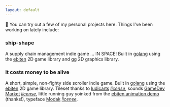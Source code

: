 ```yaml
---
layout: default
---
```


:wave: You can try out a few of my personal projects here. Things I've been working on lately include:

### ship-shape
A supply chain management indie game ... IN SPACE! Built in [golang](https://go.dev/) using the [ebiten](https://ebiten.org/) 2D game library and [gg](https://github.com/fogleman/gg) 2D graphics library.

### it costs money to be alive
A short, simple, non-fighty side scroller indie game. Built in [golang](https://go.dev/) using the [ebiten](https://ebiten.org/) 2D game library. Tileset thanks to [ludicarts](https://ludicarts.itch.io/) *[license](https://www.ludicarts.com/license-2/)*, sounds [GameDev Market](https://www.gamedevmarket.net/) *[license](https://static.gamedevmarket.net/terms-conditions/#pro-licence)*, little running guy yoinked from the [ebiten animation demo](https://ebiten.org/examples/animation.html) (thanks!), typeface [Modak](https://github.com/EkType/Modak) *[license](https://github.com/EkType/Modak/blob/master/OFL.txt)*.
